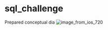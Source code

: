 # sql_challenge
Prepared conceptual dia
![image_from_ios_720](https://github.com/RavinaKP/sql_challenge/assets/130249299/cee27b61-e5b7-4e51-a698-ef969b87042e)
